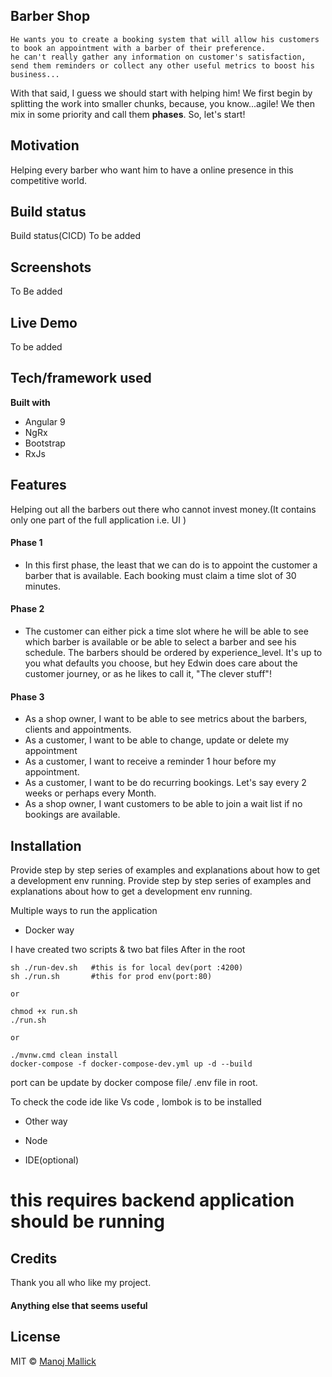 ## Barber Shop
```
He wants you to create a booking system that will allow his customers to book an appointment with a barber of their preference. 
he can't really gather any information on customer's satisfaction, send them reminders or collect any other useful metrics to boost his business...
```
With that said, I guess we should start with helping him! We first begin by splitting the work into smaller chunks, because, you know...agile! We then mix in some priority and call them **phases**. So, let's start!
## Motivation
Helping every barber who want him to have a online presence in this competitive world.
## Build status
Build status(CICD)
To be added
## Screenshots
To Be added

## Live Demo
To be added

## Tech/framework used
<b>Built with</b>
- Angular 9
- NgRx
- Bootstrap
- RxJs


## Features
Helping out all the barbers out there who cannot invest money.(It contains only one part of the full application i.e. UI )
#### Phase 1
- In this first phase, the least that we can do is to appoint the customer a barber that is available. Each booking must claim a time slot of 30 minutes.

#### Phase 2
- The customer can either pick a time slot where he will be able to see which barber is available or be able to select a barber and see his schedule. The barbers should be ordered by experience_level. It's up to you what defaults you choose, but hey Edwin does care about the customer journey, or as he likes to call it, "The clever stuff"!

#### Phase 3
- As a shop owner, I want to be able to see metrics about the barbers, clients and appointments.
- As a customer, I want to be able to change, update or delete my appointment
- As a customer, I want to receive a reminder 1 hour before my appointment.
- As a customer, I want to be do recurring bookings. Let's say every 2 weeks or perhaps every Month.
- As a shop owner, I want customers to be able to join a wait list if no bookings are available.

## Installation
Provide step by step series of examples and explanations about how to get a development env running.
Provide step by step series of examples and explanations about how to get a development env running.

Multiple ways to run the application 
- Docker way

I have created two scripts & two bat files
After in the root 
```
sh ./run-dev.sh   #this is for local dev(port :4200)
sh ./run.sh       #this for prod env(port:80)

or

chmod +x run.sh
./run.sh

or

./mvnw.cmd clean install
docker-compose -f docker-compose-dev.yml up -d --build

``` 

port can be update by  docker compose file/ .env file in root.

To check the code ide like Vs code , lombok is to be installed 

- Other way

- Node
- IDE(optional)
# this requires backend application should be running

## Credits
Thank you all who like my project. 

#### Anything else that seems useful

## License
MIT © [Manoj Mallick](https://github.com/manojmallick)